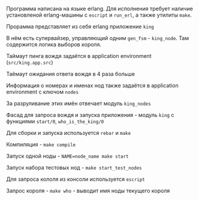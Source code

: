 Программа написана на языке erlang. Для исполнения требует наличие установленой erlang-машины с `escript` и `run_erl`, а также утилиты `make`.


Прорамма представляет из себя erlang приложение `king`

В нём есть супервайзер, управляющий одним `gen_fsm` - `king_node`. Там содержится логика выборов короля.

Таймаут пинга вождя задаётся в application environment (`src/king.app.src`)

Таёмаут ожидания ответа вождя в 4 раза больше

Информация о номерах и именах нод также задаётся в application environment с ключом `nodes`

За разруливание этих имён отвечает модуль `king_nodes`

Фасад для запроса вождя и запуска приложения - модуль `king` с функциями `start/0`, `who_is_the_king/0`


Для сборки и запуска используется `rebar` и `make`

Компиляция - `make compile`

Запуск одной ноды - `NAME=node_name make start`

Запуск набора тестовых нод - `make start_test_nodes`

Для запроса кололя из консоли используется `escript`

Запрос короля - `make who` - выводит имя ноды текущего короля



